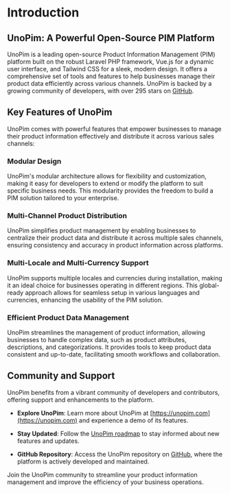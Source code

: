 # Introduction

## UnoPim: A Powerful Open-Source PIM Platform

UnoPim is a leading open-source Product Information Management (PIM) platform built on the robust Laravel PHP framework, Vue.js for a dynamic user interface, and Tailwind CSS for a sleek, modern design. It offers a comprehensive set of tools and features to help businesses manage their product data efficiently across various channels. UnoPim is backed by a growing community of developers, with over 295 stars on [GitHub](https://github.com/unopim/unopim).

## Key Features of UnoPim

UnoPim comes with powerful features that empower businesses to manage their product information effectively and distribute it across various sales channels:

### Modular Design

UnoPim's modular architecture allows for flexibility and customization, making it easy for developers to extend or modify the platform to suit specific business needs. This modularity provides the freedom to build a PIM solution tailored to your enterprise.

### Multi-Channel Product Distribution

UnoPim simplifies product management by enabling businesses to centralize their product data and distribute it across multiple sales channels, ensuring consistency and accuracy in product information across platforms.

### Multi-Locale and Multi-Currency Support

UnoPim supports multiple locales and currencies during installation, making it an ideal choice for businesses operating in different regions. This global-ready approach allows for seamless setup in various languages and currencies, enhancing the usability of the PIM solution.

### Efficient Product Data Management

UnoPim streamlines the management of product information, allowing businesses to handle complex data, such as product attributes, descriptions, and categorizations. It provides tools to keep product data consistent and up-to-date, facilitating smooth workflows and collaboration.

## Community and Support

UnoPim benefits from a vibrant community of developers and contributors, offering support and enhancements to the platform.

- **Explore UnoPim**: Learn more about UnoPim at [https://unopim.com](https://unopim.com) and experience a demo of its features.
  
- **Stay Updated**: Follow the [UnoPim roadmap](#) to stay informed about new features and updates.
  
- **GitHub Repository**: Access the UnoPim repository on [GitHub](https://github.com/unopim/unopim), where the platform is actively developed and maintained.

Join the UnoPim community to streamline your product information management and improve the efficiency of your business operations.